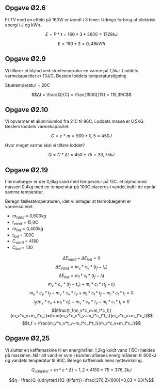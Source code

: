 ## Opgave Ø2.6

Et TV med en effekt på 160W er tændt i 3 timer. Udregn forbrug af elektrisk energi i J og kWh. 

$$E = P * t = 160*3*3600 = 1728 kJ$$

$$E = 160*3 = 0,48kWh$$

## Opgave Ø2.9

Vi tilfører et blylod ved stuetemperatur en varme på 1,5kJ. Loddets varmekapacitet er 13J/C. Bestem loddets temperaturstigning 

Stuetemperatur = 20C

$$Δt = \frac{Q}{C} = \frac{1500}{13} = 115,39C$$

## Opgave Ø2.10
Vi opvarmer et aluminiumlod fra 21C til 96C. Loddets masse er 0,5KG. Bestem loddets varmekapacitet. 

$$C = c*m=900*0,5=450J$$

Hvor meget varme skal vi tilføre loddet?

$$Q = C*Δt=450*75=33,75kJ$$

## Opgave Ø2.19

I termobæger er der 0,6kg vand med temperatur på 15C. et blylod med massen 0,4kg med en temperatur på 100C placeres i vandet indtil de opnår samme temperatur. 

Beregn fællestemperaturen, idet vi antager at termobægeret er varmeisoleret. 

* $m_{vand}$ = 0,600kg
* $t_{vand}$ = 15,0C
* $m_{lod}$ = 0,400kg
* $t_{lod}$ = 100C
* $C_{vand}$ = 4180
* $C_{lod}$ = 130

$$ΔE_{vand}+ΔE_{lod}=0$$
$$ΔE_{vand}=m_v*c_v*(t_f-t_v)$$
$$ΔE_{lod}=m_l*c_l*(t_f-t_l)$$
$$m_v*c_v*(t_f-t_v)+m_l*c_l*(t_f-t_l)$$
$$m_v*c_v*t_f-m_v*c_v*t_v+m_l*c_l*t_f-m_l*c_l*t_l=0$$
$$t_f(m_v*c_v+m_l*c_l)-m_v*c_v*t_v-m_l*c_l*t_l=0$$
$$\frac{t_f(m_v*c_v+m_l*c_l)}{m_v*c_v+m_l*c_l}=\frac{m_v*c_v*t_v+m_l*c_l*t_l}{m_v*c_v+m_l*c_l}$$
$$t_f = \frac{m_v*c_v*t_v+m_l*c_l*t_l}{m_v*c_v+m_l*c_l}$$



## Opgave Ø2,25

Vi slutter en kaffemaskine til en energimåler. 1,2kg koldt vand (15C) hældes på maskinen. Når alt vand er ovre i kanden aflæses energimåleren til 600kJ og vandets temperatur til 90C. Beregn kaffemaskinens nyttevirkning. 

$$Q_{udnyttet} = m*c*Δt = 1,2*4180*75 = 376,2kJ$$ 

$$η= \frac{Q_{udnyttet}}{Q_{tilført}}=\frac{376,2}{600}=0,63 = 63\%$$